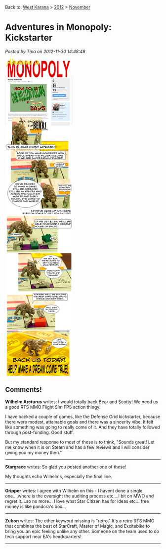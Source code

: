 Back to: [West Karana](/posts/westkarana.md) > [2012](/posts/2012/westkarana.md) > [November](./westkarana.md)
# Adventures in Monopoly: Kickstarter

*Posted by Tipa on 2012-11-30 14:48:48*

[![](../../../uploads/2012/11/aimkick.png "Kickstarter in Monopoly")](../../../uploads/2012/11/aimkick.png)


## Comments!

**Wilhelm Arcturus** writes: I would totally back Bear and Scotty! We need us a good RTS MMO Flight Sim FPS action thingy!

I have backed a couple of games, like the Defense Grid kickstarter, because there were modest, attainable goals and there was a sincerity vibe. It felt like something was going to really come of it. And they have totally followed through post-funding. Good stuff.

But my standard response to most of these is to think, "Sounds great! Let me know when it is on Steam and has a few reviews and I will consider giving you my money then."

---

**Stargrace** writes: So glad you posted another one of these! 

My thoughts echo Wilhelms, especially the final line.

---

**Gripper** writes: I agree with Wilhelm on this - I havent done a single one....where is the oversight the auditing process etc....I bit on MWO and regret it....so no more... I love what Star Citizen has for ideas etc... free money is like pandora's box...

---

**Zubon** writes: The other keyword missing is "retro." It's a retro RTS MMO that combines the best of StarCraft, Master of Magic, and Excitebike to bring you an epic feeling unlike any other. Someone on the team used to do tech support near EA's headquarters!

---

